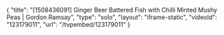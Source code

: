 {
    "title": "[1508436091] Ginger Beer Battered Fish with Chilli Minted Mushy Peas | Gordon Ramsay",
    "type": "solo",
    "layout": "iframe-static",
    "videoId": "123179011",
    "url": "\/tvpembed\/123179011"
}